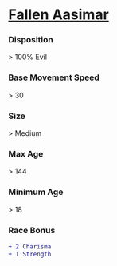 <script>const page = "raceTypes"</script>
# **[Fallen Aasimar](https://www.dndbeyond.com/races/aasimar#FallenAasimar)**
### **Disposition**
\> 100% Evil
### **Base Movement Speed**
\> 30
### **Size**
\> Medium
### **Max Age**
\> 144
### **Minimum Age**
\> 18
### **Race Bonus**
```diff
+ 2 Charisma
+ 1 Strength
```
